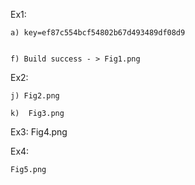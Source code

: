 Ex1:

	a) key=ef87c554bcf54802b67d493489df08d9
	
	
	f) Build success - > Fig1.png


Ex2:

	j) Fig2.png
	
	k)  Fig3.png
	

Ex3:
	Fig4.png
	
Ex4:

	Fig5.png

